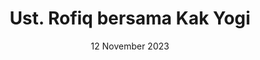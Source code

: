 ---
title: Ust. Rofiq bersama Kak Yogi
subtitle: 12 November 2023
alt: Ust. Rofiq bersama Kak Yogi
bgimg: "/uploads/guest-kak-yogi.jpg"
position: 0
---
